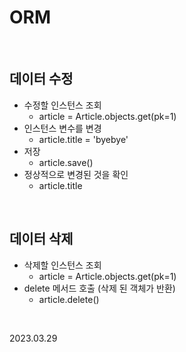 # ORM

<br/>

## 데이터 수정
- 수정할 인스턴스 조회
  - article = Article.objects.get(pk=1)
- 인스턴스 변수를 변경
  - article.title = 'byebye'
- 저장
  - article.save()
- 정상적으로 변경된 것을 확인
  - article.title

<br/>

## 데이터 삭제
- 삭제할 인스턴스 조회
  - article = Article.objects.get(pk=1)
- delete 메서드 호출 (삭제 된 객체가 반환)
  - article.delete()

<br/>

2023.03.29